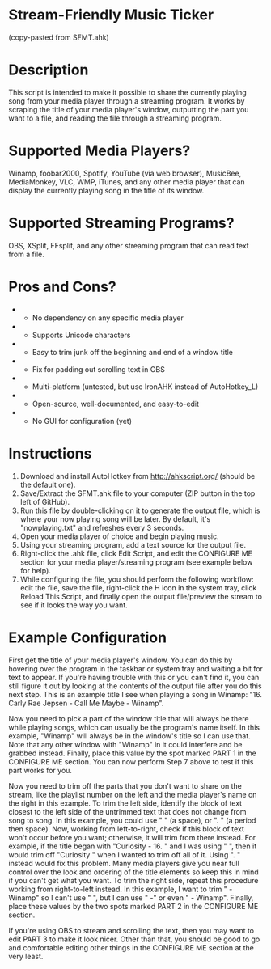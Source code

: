 Stream-Friendly Music Ticker
====

(copy-pasted from SFMT.ahk)

Description
==
This script is intended to make it possible to share the currently playing song from your media player through a streaming program. It works by scraping the title of your media player's window, outputting the part you want to a file, and reading the file through a streaming program.

Supported Media Players?
==
Winamp, foobar2000, Spotify, YouTube (via web browser), MusicBee, MediaMonkey, VLC, WMP, iTunes, and any other media player that can display the currently playing song in the title of its window.

Supported Streaming Programs?
==
OBS, XSplit, FFsplit, and any other streaming program that can read text from a file.

Pros and Cons?
==
* + No dependency on any specific media player
* + Supports Unicode characters
* + Easy to trim junk off the beginning and end of a window title
* + Fix for padding out scrolling text in OBS
* + Multi-platform (untested, but use IronAHK instead of AutoHotkey_L)
* + Open-source, well-documented, and easy-to-edit
* - No GUI for configuration (yet)

Instructions
==
1. Download and install AutoHotkey from http://ahkscript.org/ (should be the default one).
2. Save/Extract the SFMT.ahk file to your computer (ZIP button in the top left of GitHub).
3. Run this file by double-clicking on it to generate the output file, which is where your now playing song will be later. By default, it's "nowplaying.txt" and refreshes every 3 seconds.
4. Open your media player of choice and begin playing music.
5. Using your streaming program, add a text source for the output file.
6. Right-click the .ahk file, click Edit Script, and edit the CONFIGURE ME section for your media player/streaming program (see example below for help).
7. While configuring the file, you should perform the following workflow: edit the file, save the file, right-click the H icon in the system tray, click Reload This Script, and finally open the output file/preview the stream to see if it looks the way you want.

Example Configuration
==
First get the title of your media player's window. You can do this by hovering over the program in the taskbar or system tray and waiting a bit for text to appear. If you're having trouble with this or you can't find it, you can still figure it out by looking at the contents of the output file after you do this next step. This is an example title I see when playing a song in Winamp: "16. Carly Rae Jepsen - Call Me Maybe - Winamp".

Now you need to pick a part of the window title that will always be there while playing songs, which can usually be the program's name itself. In this example, "Winamp" will always be in the window's title so I can use that. Note that any other window with "Winamp" in it could interfere and be grabbed instead. Finally, place this value by the spot marked PART 1 in the CONFIGURE ME section. You can now perform Step 7 above to test if this part works for you.

Now you need to trim off the parts that you don't want to share on the stream, like the playlist number on the left and the media player's name on the right in this example. To trim the left side, identify the block of text closest to the left side of the untrimmed text that does not change from song to song. In this example, you could use " " (a space), or ". " (a period then space). Now, working from left-to-right, check if this block of text won't occur before you want; otherwise, it will trim from there instead. For example, if the title began with "Curiosity - 16. " and I was using " ", then it would trim off "Curiosity " when I wanted to trim off all of it. Using ". " instead would fix this problem. Many media players give you near full control over the look and ordering of the title elements so keep this in mind if you can't get what you want. To trim the right side, repeat this procedure working from right-to-left instead. In this example, I want to trim " - Winamp" so I can't use " ", but I can use " -" or even " - Winamp". Finally, place these values by the two spots marked PART 2 in the CONFIGURE ME section.

If you're using OBS to stream and scrolling the text, then you may want to edit PART 3 to make it look nicer. Other than that, you should be good to go and comfortable editing other things in the CONFIGURE ME section at the very least.
